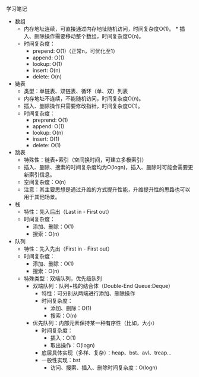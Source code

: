 学习笔记

* 数组
	* 内存地址连续，可直接通过内存地址随机访问，时间复杂度O(1)。	* 插入、删除操作需要移动整个数组，时间复杂度O(n)。
	* 时间复杂度：
		* prepend: O(1)（正常n，可优化至1）
		* append: O(1)
		* lookup: O(1)
		* insert: O(n)
		* delete: O(n)
* 链表
	* 类型：单链表、双链表、循环（单、双）列表
	* 内存地址不连续，不能随机访问，时间复杂度O(n)。
	* 插入、删除操作只需要修改指针，时间复杂度O(1)。
	* 时间复杂度：
		* preprend: O(1)
		* append: O(1)
		* lookup: O(n)
		* insert: O(1)
		* delete: O(1)
* 跳表
	* 特殊性：链表+索引（空间换时间，可建立多极索引）
	* 插入、删除、搜索的时间复杂度均为O(logn)，插入、删除时可能会需要更新索引信息。
	* 空间复杂度：O(n)
	* 注意：其主要思想是通过升维的方式提升性能，升维提升性的思路也可以用于其他场景。
* 栈
	* 特性：先入后出（Last in - First out）
	* 时间复杂度：
		* 添加、删除：O(1)
		* 搜索：O(n)
* 队列
	* 特性：先入先出（First in - First out）
	* 时间复杂度：
		* 添加、删除：O(1)
		* 搜索：O(n)
	* 特殊类型：双端队列，优先级队列
		* 双端队列：队列+栈的结合体（Double-End Queue:Deque）
			* 特性：可分别从两端进行添加、删除操作
			* 时间复杂度：
				* 添加、删除：O(1)
				* 搜索：O(n)
		*  优先队列：内部元素保持某一种有序性（比如，大小）
			* 时间复杂度：
				* 插入：O(1)
				* 取出操作：O(logn)
			* 底层具体实现（多样、复杂）：heap、bst、avl、treap...
			* 一般性实现：bst
				* 访问、搜索、插入、删除时间复杂度：O(logn)
